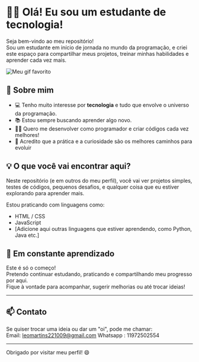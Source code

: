 # 👨‍💻 Olá! Eu sou um estudante de tecnologia!

Seja bem-vindo ao meu repositório!  
Sou um estudante em início de jornada no mundo da programação, e criei este espaço para compartilhar meus projetos, treinar minhas habilidades e aprender cada vez mais.

![Meu gif favorito](https://media0.giphy.com/media/v1.Y2lkPTc5MGI3NjExczBqYzZpd3BibDlubnF6eDh1bTQ1eHp6OXp4YTZoZHowcW5tNXp6bSZlcD12MV9pbnRlcm5hbF9naWZfYnlfaWQmY3Q9Zw/22Qtxycwr69yw/giphy.gif)


## 🚀 Sobre mim

- 💻 Tenho muito interesse por **tecnologia** e tudo que envolve o universo da programação.
- 📚 Estou sempre buscando aprender algo novo.
- 👨‍💻 Quero me desenvolver como programador e criar códigos cada vez melhores!
- 🧠 Acredito que a prática e a curiosidade são os melhores caminhos para evoluir


## 💡 O que você vai encontrar aqui?

Neste repositório (e em outros do meu perfil), você vai ver projetos simples, testes de códigos, pequenos desafios, e qualquer coisa que eu estiver explorando para aprender mais.

Estou praticando com linguagens como:

- HTML / CSS
- JavaScript
- [Adicione aqui outras linguagens que estiver aprendendo, como Python, Java etc.]



## 🌱 Em constante aprendizado

Este é só o começo!  
Pretendo continuar estudando, praticando e compartilhando meu progresso por aqui.  
Fique à vontade para acompanhar, sugerir melhorias ou até trocar ideias!

---

## 📫 Contato

Se quiser trocar uma ideia ou dar um "oi", pode me chamar:  
Email: leomartins221009@gmail.com 
Whatsapp : 11972502554


---

Obrigado por visitar meu perfil! 😄  

